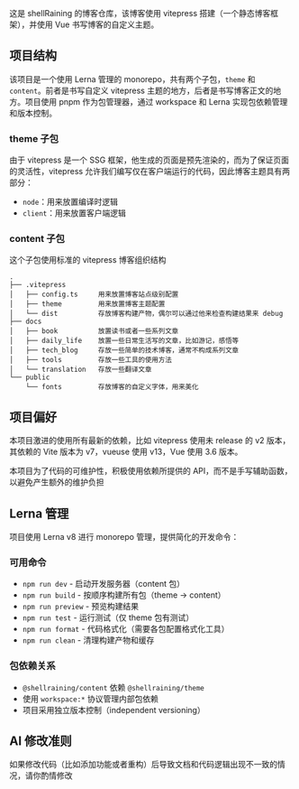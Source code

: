 这是 shellRaining 的博客仓库，该博客使用 vitepress 搭建（一个静态博客框架），并使用 Vue 书写博客的自定义主题。

## 项目结构

该项目是一个使用 Lerna 管理的 monorepo，共有两个子包，`theme` 和 `content`。前者是书写自定义 vitepress 主题的地方，后者是书写博客正文的地方。项目使用 pnpm 作为包管理器，通过 workspace 和 Lerna 实现包依赖管理和版本控制。

### theme 子包

由于 vitepress 是一个 SSG 框架，他生成的页面是预先渲染的，而为了保证页面的灵活性，vitepress 允许我们编写仅在客户端运行的代码，因此博客主题具有两部分：

- `node`：用来放置编译时逻辑
- `client`：用来放置客户端逻辑

### content 子包

这个子包使用标准的 vitepress 博客组织结构

```
.
├── .vitepress
│   ├── config.ts     用来放置博客站点级别配置
│   ├── theme         用来放置博客主题配置
│   └── dist          存放博客构建产物，偶尔可以通过他来检查构建结果来 debug
├── docs
│   ├── book          放置读书或者一些系列文章
│   ├── daily_life    放置一些日常生活写的文章，比如游记，感悟等
│   ├── tech_blog     存放一些简单的技术博客，通常不构成系列文章
│   ├── tools         存放一些工具的使用方法
│   └── translation   存放一些翻译文章
└── public
    └── fonts         存放博客的自定义字体，用来美化
```

## 项目偏好

本项目激进的使用所有最新的依赖，比如 vitepress 使用未 release 的 v2 版本，其依赖的 Vite 版本为 v7，vueuse 使用 v13，Vue 使用 3.6 版本。

本项目为了代码的可维护性，积极使用依赖所提供的 API，而不是手写辅助函数，以避免产生额外的维护负担

## Lerna 管理

项目使用 Lerna v8 进行 monorepo 管理，提供简化的开发命令：

### 可用命令
- `npm run dev` - 启动开发服务器（content 包）
- `npm run build` - 按顺序构建所有包（theme → content）
- `npm run preview` - 预览构建结果
- `npm run test` - 运行测试（仅 theme 包有测试）
- `npm run format` - 代码格式化（需要各包配置格式化工具）
- `npm run clean` - 清理构建产物和缓存

### 包依赖关系
- `@shellraining/content` 依赖 `@shellraining/theme`
- 使用 `workspace:*` 协议管理内部包依赖
- 项目采用独立版本控制（independent versioning）

## AI 修改准则

如果修改代码（比如添加功能或者重构）后导致文档和代码逻辑出现不一致的情况，请你酌情修改
